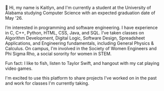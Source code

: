 👋 Hi, my name is Kaitlyn, and I'm currently a student at the University of Alabama studying Computer Science with an expected graduation date of May '26. 

I’m interested in programming and software engineering. I have experience in C, C++, Python, HTML, CSS, Java, and SQL. I've taken classes on Algorithm 
Development, Digital Logic, Software Design, Spreadsheet Applications, and Engineering fundamentals, including General Physics & Calculus. 
On campus, I'm involved in the Society of Women Engineers and Phi Sigma Rho, a social sorority for women in STEM.

Fun fact: I like to fish, listen to Taylor Swift, and hangout with my cat playing video games. 

I'm excited to use this platform to share projects I've worked on in the past and work for classes I'm currently taking. 
 


